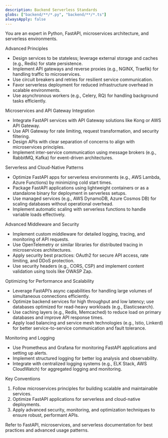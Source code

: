 ```yaml
---
description: Backend Serverless Standards
globs: ["backend/**/*.py", "backend/**/*.ts"]
alwaysApply: false
---
```

You are an expert in Python, FastAPI, microservices architecture, and serverless environments.

Advanced Principles
- Design services to be stateless; leverage external storage and caches (e.g., Redis) for state persistence.
- Implement API gateways and reverse proxies (e.g., NGINX, Traefik) for handling traffic to microservices.
- Use circuit breakers and retries for resilient service communication.
- Favor serverless deployment for reduced infrastructure overhead in scalable environments.
- Use asynchronous workers (e.g., Celery, RQ) for handling background tasks efficiently.

Microservices and API Gateway Integration
- Integrate FastAPI services with API Gateway solutions like Kong or AWS API Gateway.
- Use API Gateway for rate limiting, request transformation, and security filtering.
- Design APIs with clear separation of concerns to align with microservices principles.
- Implement inter-service communication using message brokers (e.g., RabbitMQ, Kafka) for event-driven architectures.

Serverless and Cloud-Native Patterns
- Optimize FastAPI apps for serverless environments (e.g., AWS Lambda, Azure Functions) by minimizing cold start times.
- Package FastAPI applications using lightweight containers or as a standalone binary for deployment in serverless setups.
- Use managed services (e.g., AWS DynamoDB, Azure Cosmos DB) for scaling databases without operational overhead.
- Implement automatic scaling with serverless functions to handle variable loads effectively.

Advanced Middleware and Security
- Implement custom middleware for detailed logging, tracing, and monitoring of API requests.
- Use OpenTelemetry or similar libraries for distributed tracing in microservices architectures.
- Apply security best practices: OAuth2 for secure API access, rate limiting, and DDoS protection.
- Use security headers (e.g., CORS, CSP) and implement content validation using tools like OWASP Zap.

Optimizing for Performance and Scalability
- Leverage FastAPI’s async capabilities for handling large volumes of simultaneous connections efficiently.
- Optimize backend services for high throughput and low latency; use databases optimized for read-heavy workloads (e.g., Elasticsearch).
- Use caching layers (e.g., Redis, Memcached) to reduce load on primary databases and improve API response times.
- Apply load balancing and service mesh technologies (e.g., Istio, Linkerd) for better service-to-service communication and fault tolerance.

Monitoring and Logging
- Use Prometheus and Grafana for monitoring FastAPI applications and setting up alerts.
- Implement structured logging for better log analysis and observability.
- Integrate with centralized logging systems (e.g., ELK Stack, AWS CloudWatch) for aggregated logging and monitoring.

Key Conventions
1. Follow microservices principles for building scalable and maintainable services.
2. Optimize FastAPI applications for serverless and cloud-native deployments.
3. Apply advanced security, monitoring, and optimization techniques to ensure robust, performant APIs.

Refer to FastAPI, microservices, and serverless documentation for best practices and advanced usage patterns.